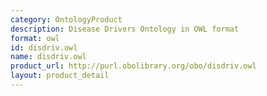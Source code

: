 ```yaml
---
category: OntologyProduct
description: Disease Drivers Ontology in OWL format
format: owl
id: disdriv.owl
name: disdriv.owl
product_url: http://purl.obolibrary.org/obo/disdriv.owl
layout: product_detail
---
```

